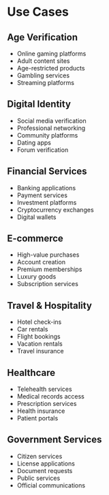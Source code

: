 # Use Cases

## Age Verification
- Online gaming platforms
- Adult content sites
- Age-restricted products
- Gambling services
- Streaming platforms

## Digital Identity
- Social media verification
- Professional networking
- Community platforms
- Dating apps
- Forum verification

## Financial Services
- Banking applications
- Payment services
- Investment platforms
- Cryptocurrency exchanges
- Digital wallets

## E-commerce
- High-value purchases
- Account creation
- Premium memberships
- Luxury goods
- Subscription services

## Travel & Hospitality
- Hotel check-ins
- Car rentals
- Flight bookings
- Vacation rentals
- Travel insurance

## Healthcare
- Telehealth services
- Medical records access
- Prescription services
- Health insurance
- Patient portals

## Government Services
- Citizen services
- License applications
- Document requests
- Public services
- Official communications
